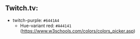 ## Twitch.tv:

- twitch-purple: `#6441A4`
  - Hue-variant red: `#A44141` (https://www.w3schools.com/colors/colors_picker.asp)